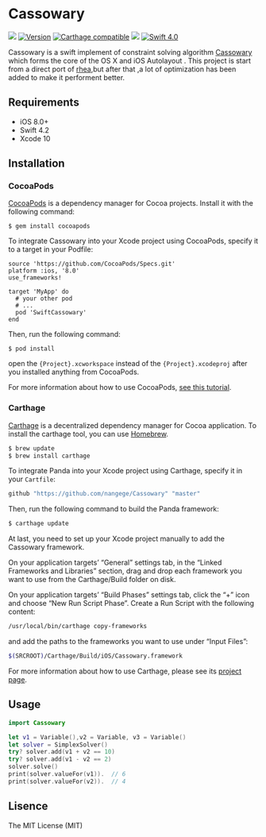 # Cassowary
<a href="https://travis-ci.org/https://travis-ci.org/nangege/Cassowary"><img src="https://travis-ci.org/nangege/Cassowary.svg?branch=master"></a>
[![Version](https://img.shields.io/cocoapods/v/SwiftCassowary.svg?style=flat)](http://cocoapods.org/pods/SwiftCassowary)
[![Carthage compatible](https://img.shields.io/badge/Carthage-compatible-4BC51D.svg?style=flat)](https://github.com/Carthage/Carthage)
[![](https://img.shields.io/badge/iOS-8.0%2B-lightgrey.svg)]()
[![Swift 4.0](https://img.shields.io/badge/Swift-4.2-orange.svg)]()

Cassowary is a swift implement of  constraint solving algorithm [Cassowary](https://constraints.cs.washington.edu/cassowary/) which  forms the core of the OS X and iOS Autolayout . This project is start from a direct port of [rhea](https://github.com/Nocte-/rhea),but after that ,a lot of optimization has been added to make it performent better.

## Requirements
- iOS 8.0+
- Swift 4.2
- Xcode 10

## Installation

### CocoaPods

[CocoaPods](http://cocoapods.org/) is a dependency manager for Cocoa projects. Install it with the following command:

`$ gem install cocoapods`

To integrate Cassowary into your Xcode project using CocoaPods, specify it to a target in your Podfile:

```
source 'https://github.com/CocoaPods/Specs.git'
platform :ios, '8.0'
use_frameworks!

target 'MyApp' do
  # your other pod
  # ...
  pod 'SwiftCassowary'
end
```
Then, run the following command:

`$ pod install`

open the `{Project}.xcworkspace` instead of the `{Project}.xcodeproj` after you installed anything from CocoaPods.

For more information about how to use CocoaPods, [see this tutorial](http://www.raywenderlich.com/64546/introduction-to-cocoapods-2).

### Carthage


[Carthage](https://github.com/Carthage/Carthage) is a decentralized dependency manager for Cocoa application. To install the carthage tool, you can use [Homebrew](http://brew.sh).

```bash
$ brew update
$ brew install carthage
```

To integrate Panda into your Xcode project using Carthage, specify it in your `Cartfile`:

```bash
github "https://github.com/nangege/Cassowary" "master"
```

Then, run the following command to build the Panda framework:

```bash
$ carthage update
```

At last, you need to set up your Xcode project manually to add the Cassowary framework.

On your application targets’ “General” settings tab, in the “Linked Frameworks and Libraries” section, drag and drop each framework you want to use from the Carthage/Build folder on disk.

On your application targets’ “Build Phases” settings tab, click the “+” icon and choose “New Run Script Phase”. Create a Run Script with the following content:

```bash
/usr/local/bin/carthage copy-frameworks
```

and add the paths to the frameworks you want to use under “Input Files”:

```bash
$(SRCROOT)/Carthage/Build/iOS/Cassowary.framework
```

For more information about how to use Carthage, please see its [project page](https://github.com/Carthage/Carthage).


## Usage
```swift
import Cassowary

let v1 = Variable(),v2 = Variable, v3 = Variable()
let solver = SimplexSolver()
try? solver.add(v1 + v2 == 10)
try? solver.add(v1 - v2 == 2)
solver.solve()
print(solver.valueFor(v1)).  // 6
print(solver.valueFor(v2)).  // 4
```


## Lisence

The MIT License (MIT)

